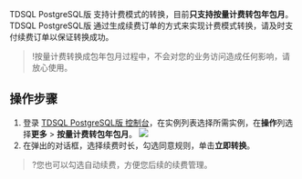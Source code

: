 TDSQL PostgreSQL版 支持计费模式的转换，目前**只支持按量计费转包年包月**。TDSQL PostgreSQL版 通过生成续费订单的方式来实现计费模式转换，请及时支付续费订单以保证转换成功。

>!按量计费转换成包年包月过程中，不会对您的业务访问造成任何影响，请放心使用。

## 操作步骤
1. 登录 [TDSQL PostgreSQL版 控制台](https://console.cloud.tencent.com/tbase)，在实例列表选择所需实例，在**操作**列选择**更多** > **按量计费转包年包月**。
![](https://main.qcloudimg.com/raw/ba605bd4571498b91c6c21874326aeb5.png)
2. 在弹出的对话框，选择续费时长，勾选同意规则，单击**立即转换**。
>?您也可以勾选自动续费，方便您后续的续费管理。
